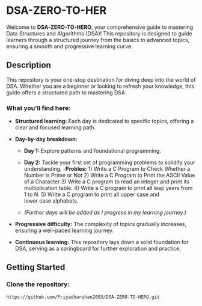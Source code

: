 # DSA-ZERO-TO-HER

Welcome to **DSA-ZERO-TO-HERO**, your comprehensive guide to mastering Data Structures and Algorithms (DSA)! This repository is designed to guide learners through a structured journey from the basics to advanced topics, ensuring a smooth and progressive learning curve.

## Description

This repository is your one-stop destination for diving deep into the world of DSA. Whether you are a beginner or looking to refresh your knowledge, this guide offers a structured path to mastering DSA.

### What you'll find here:

- **Structured learning:** Each day is dedicated to specific topics, offering a clear and focused learning path.

- **Day-by-day breakdown:**
  - **Day 1:** Explore patterns and foundational programming.
  - **Day 2:** Tackle your first set of programming problems to solidify your understanding.
     -**Probles:**
               1) Write a C Program to Check Whether a Number is Prime or Not
               2) Write a C Program to Print the ASCII Value of a Character
               3) Write a C program to read an integer and print its multiplication table.
               4) Write a C program to print all leap years from 1 to N.
               5) Write a C program to print all upper case and lower case alphabets.

  - *(Further days will be added as I progress in my learning journey.)*

- **Progressive difficulty:** The complexity of topics gradually increases, ensuring a well-paced learning journey.

- **Continuous learning:** This repository lays down a solid foundation for DSA, serving as a springboard for further exploration and practice.

## Getting Started

### Clone the repository:

```bash
https://github.com/Priyadharshan2003/DSA-ZERO-TO-HERO.git
